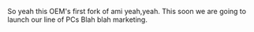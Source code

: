 So yeah this OEM's first fork of ami yeah,yeah.
This soon we are going to launch our line of PCs
Blah blah marketing.

